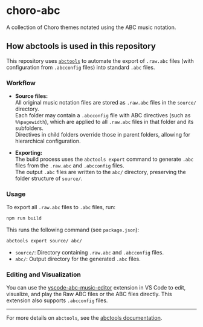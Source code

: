 # choro-abc

A collection of Choro themes notated using the ABC music notation.

## How abctools is used in this repository

This repository uses [`abctools`](https://github.com/laurent-yin/abctools) to automate the export of `.raw.abc` files (with configuration from `.abcconfig` files) into standard `.abc` files.

### Workflow

- **Source files:**  
  All original music notation files are stored as `.raw.abc` files in the `source/` directory.  
  Each folder may contain a `.abcconfig` file with ABC directives (such as `%%pagewidth`), which are applied to all `.raw.abc` files in that folder and its subfolders.  
  Directives in child folders override those in parent folders, allowing for hierarchical configuration.

- **Exporting:**  
  The build process uses the `abctools export` command to generate `.abc` files from the `.raw.abc` and `.abcconfig` files.  
  The output `.abc` files are written to the `abc/` directory, preserving the folder structure of `source/`.

### Usage

To export all `.raw.abc` files to `.abc` files, run:

```sh
npm run build
```

This runs the following command (see `package.json`):

```sh
abctools export source/ abc/
```

- `source/`: Directory containing `.raw.abc` and `.abcconfig` files.
- `abc/`: Output directory for the generated `.abc` files.

### Editing and Visualization

You can use the [vscode-abc-music-editor](https://github.com/laurent-yin/vscode-abc-music-editor) extension in VS Code to edit, visualize, and play the Raw ABC files or the ABC files directly. This extension also supports `.abcconfig` files.

---

For more details on `abctools`, see the [abctools documentation](https://github.com/laurent-yin/abctools).